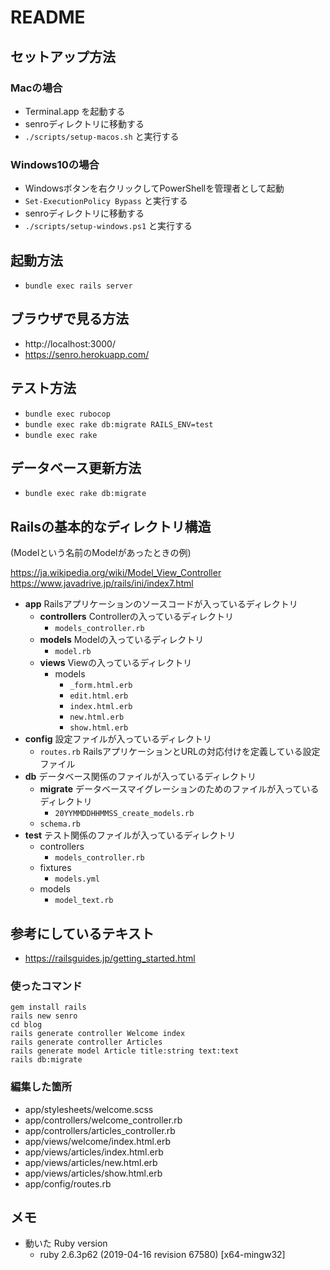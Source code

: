 # README

## セットアップ方法

### Macの場合
  - Terminal.app を起動する
  - senroディレクトリに移動する
  - `./scripts/setup-macos.sh` と実行する

### Windows10の場合
  - Windowsボタンを右クリックしてPowerShellを管理者として起動
  - `Set-ExecutionPolicy Bypass` と実行する
  - senroディレクトリに移動する
  - `./scripts/setup-windows.ps1` と実行する


## 起動方法
  - `bundle exec rails server`

## ブラウザで見る方法
  - http://localhost:3000/
  - https://senro.herokuapp.com/

## テスト方法
  - `bundle exec rubocop`
  - `bundle exec rake db:migrate RAILS_ENV=test`
  - `bundle exec rake`

## データベース更新方法
  - `bundle exec rake db:migrate`


## Railsの基本的なディレクトリ構造
(Modelという名前のModelがあったときの例)

https://ja.wikipedia.org/wiki/Model_View_Controller
https://www.javadrive.jp/rails/ini/index7.html

  - **app**   Railsアプリケーションのソースコードが入っているディレクトリ
    - **controllers**   Controllerの入っているディレクトリ
      - `models_controller.rb`
    - **models**   Modelの入っているディレクトリ
      - `model.rb`
    - **views**   Viewの入っているディレクトリ
      - models
        - `_form.html.erb`
        - `edit.html.erb`
        - `index.html.erb`
        - `new.html.erb`
        - `show.html.erb`
  - **config**   設定ファイルが入っているディレクトリ
    - `routes.rb`   RailsアプリケーションとURLの対応付けを定義している設定ファイル
  - **db**   データベース関係のファイルが入っているディレクトリ
    - **migrate**   データベースマイグレーションのためのファイルが入っているディレクトリ
      - `20YYMMDDHHMMSS_create_models.rb`
    - `schema.rb`
  - **test**   テスト関係のファイルが入っているディレクトリ
    - controllers
      - `models_controller.rb`
    - fixtures
      - `models.yml`
    - models
      - `model_text.rb`


## 参考にしているテキスト
  - https://railsguides.jp/getting_started.html


### 使ったコマンド
```
gem install rails
rails new senro
cd blog
rails generate controller Welcome index
rails generate controller Articles
rails generate model Article title:string text:text
rails db:migrate
```

### 編集した箇所
  - app/stylesheets/welcome.scss
  - app/controllers/welcome_controller.rb
  - app/controllers/articles_controller.rb
  - app/views/welcome/index.html.erb
  - app/views/articles/index.html.erb
  - app/views/articles/new.html.erb
  - app/views/articles/show.html.erb
  - app/config/routes.rb


## メモ

* 動いた Ruby version
    - ruby 2.6.3p62 (2019-04-16 revision 67580) [x64-mingw32]

